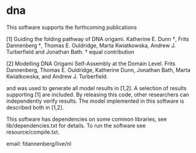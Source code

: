 # dna

This software supports the forthcoming publications

[1] Guiding the folding pathway of DNA origami. Katherine E. Dunn †, Frits Dannenberg †, Thomas E. Ouldridge, Marta Kwiatkowska, Andrew J. Turberfield and Jonathan Bath. † equal contribution

[2] Modelling DNA Origami Self-Assembly at the Domain Level. Frits Dannenberg, Thomas E. Ouldridge, Katherine Dunn, Jonathan Bath, Marta Kwiatkowska, and Andrew J. Turberfield.

and was used to generate all model results in [1,2]. A selection of results supporting [1] are included. By releasing this code, other researchers can independently verify results. The model implemented in this software is described both in [1,2].

This software has dependencies on some common libraries, see lib/dependencies.txt for details. To run the software see resource/compile.txt.

email: fdannenberg/live/nl

